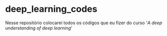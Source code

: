 # deep_learning_codes
Nesse repositório colocarei todos os códigos que eu fizer do curso '*A deep understanding of deep learning*'
